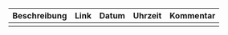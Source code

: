 
| **Beschreibung** | **Link** | **Datum** | **Uhrzeit** | **Kommentar** |
| ---------------- | -------- | --------- | ----------- | ------------- |
|                  |          |           |             |               |
